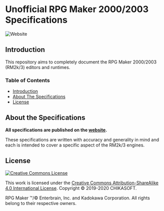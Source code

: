 # Unofficial RPG Maker 2000/2003 Specifications
![Website](https://img.shields.io/website?down_color=lightgrey&down_message=offline&style=for-the-badge&up_color=blue&up_message=online&url=https%3A%2F%2Fchikasoft.github.io%2FRPG-Maker-Specifications%2F)

## Introduction
This repository aims to completely document the RPG Maker 2000/2003 (RM2k/3) editors and runtimes.

### Table of Contents
* [Introduction](#introduction)
* [About The Specifications](#about-the-specifications)
* [License](#license)

## About the Specifications
__All specifications are published on the [website](https://chikasoft.github.io/RPG-Maker-Specifications/).__

These specifications are written with accuracy and generality in mind and each is intended to cover a specific aspect of the RM2k/3 engines.

## License
[![Creative Commons License](https://i.creativecommons.org/l/by-sa/4.0/88x31.png)](http://creativecommons.org/licenses/by-sa/4.0/)

This work is licensed under the [Creative Commons Attribution-ShareAlike 4.0 International License](http://creativecommons.org/licenses/by-sa/4.0/).
Copyright &#169; 2019-2020 CHIKASOFT.

RPG Maker &#8482;/&#169; Enterbrain, Inc. and Kadokawa Corporation. All rights belong to their respective owners.
